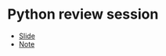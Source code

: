 # Python review session

- [Slide](http://web.stanford.edu/class/cs224n/readings/cs224n-python-review-20.pdf)
- [Note](http://web.stanford.edu/class/cs224n/readings/python-review-demo.py)
